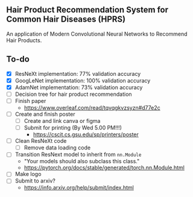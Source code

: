 ## Hair Product Recommendation System for Common Hair Diseases (HPRS)
An application of Modern Convolutional Neural Networks to Recommend Hair Products.

## To-do
- [x] ResNeXt implementation: 77% validation accuracy
- [x] GoogLeNet implementation: 100% validation accuracy
- [x] AdamNet implementation: 73% validation accuracy
- [ ] Decision tree for hair product recommendation
- [ ] Finish paper
  - https://www.overleaf.com/read/tqvqgkvzsyzn#d77e2c
- [ ] Create and finish poster
  - [ ] Create and link canva or figma
  - [ ] Submit for printing (By Wed 5.00 PM!!!)
    - https://cscit.cs.gsu.edu/sp/printers/poster
- [ ] Clean ResNeXt code
  - [ ] Remove data loading code
- [ ] Transition ResNext model to inherit from `nn.Module`
  - "Your models should also subclass this class."
  - https://pytorch.org/docs/stable/generated/torch.nn.Module.html
- [ ] Make logo
- [ ] Submit to arxiv?
  -  https://info.arxiv.org/help/submit/index.html
